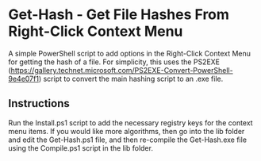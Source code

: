 Get-Hash - Get File Hashes From Right-Click Context Menu
=======================

A simple PowerShell script to add options in the Right-Click Context Menu for getting the hash of a file.  For simplicity, this uses the PS2EXE (https://gallery.technet.microsoft.com/PS2EXE-Convert-PowerShell-9e4e07f1) script to convert the main hashing script to an .exe file.

## Instructions
Run the Install.ps1 script to add the necessary registry keys for the context menu items.  If you would like more algorithms, then go into the lib folder and edit the Get-Hash.ps1 file, and then re-compile the Get-Hash.exe file using the Compile.ps1 script in the lib folder.
